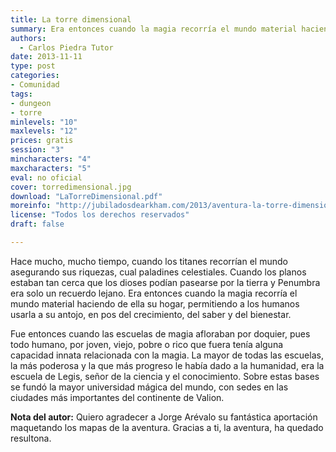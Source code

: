 ```yaml
---
title: La torre dimensional
summary: Era entonces cuando la magia recorría el mundo material haciendo de ella su hogar, permitiendo a los humanos usarla a su antojo, en pos del crecimiento, del saber y del bienestar
authors:
  - Carlos Piedra Tutor
date: 2013-11-11
type: post
categories:
- Comunidad
tags:
- dungeon
- torre
minlevels: "10"
maxlevels: "12"
prices: gratis
session: "3"
mincharacters: "4"
maxcharacters: "5"
eval: no oficial
cover: torredimensional.jpg
download: "LaTorreDimensional.pdf"
moreinfo: "http://jubiladosdearkham.com/2013/aventura-la-torre-dimensional"
license: "Todos los derechos reservados"
draft: false

---
```


Hace mucho, mucho tiempo, cuando los titanes recorrían el mundo asegurando sus riquezas, cual paladines celestiales. Cuando los planos estaban tan cerca que los dioses podían pasearse por la tierra y Penumbra era solo un recuerdo lejano. Era entonces cuando la magia recorría el mundo material haciendo de ella su hogar, permitiendo a los humanos usarla a su antojo, en pos del crecimiento, del saber y del bienestar.

Fue entonces cuando las escuelas de magia afloraban por doquier, pues todo humano, por joven, viejo, pobre o rico que fuera tenía alguna capacidad innata relacionada con la magia. La mayor de todas las escuelas, la más poderosa y la que más progreso le había dado a la humanidad, era la escuela de Legis, señor de la ciencia y el conocimiento. Sobre estas bases se fundó la mayor universidad mágica del mundo, con sedes en las ciudades más importantes del continente de Valion.

**Nota del autor:**
Quiero agradecer a Jorge Arévalo su fantástica aportación maquetando los mapas de la aventura. Gracias a ti, la aventura, ha quedado resultona.
